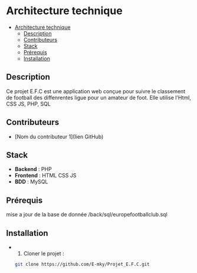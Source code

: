 # Architecture technique

- [Architecture technique](#architecture-technique)
  - [Description](#description)
  - [Contributeurs](#contributeurs)
  - [Stack](#stack)
  - [Prérequis](#prérequis)
  - [Installation](#installation)

## Description

Ce projet E.F.C est une application web conçue pour suivre le classement de football des diffenrentes ligue pour un amateur de foot. Elle utilise l'Html, CSS JS, PHP, SQL 

## Contributeurs

- [Nom du contributeur 1](lien GitHub) 

## Stack

- **Backend** : PHP
- **Frontend** : HTML CSS JS
- **BDD** : MySQL

## Prérequis

mise a jour de la base de donnée
/back/sql/europefootballclub.sql

## Installation

- 1. Cloner le projet :
  
  ```bash
  git clone https://github.com/E-mky/Projet_E.F.C.git
  ```
  
